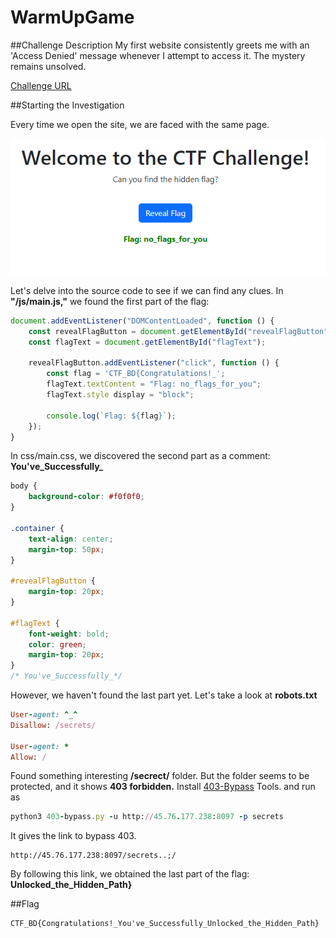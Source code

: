 # WarmUpGame

##Challenge Description
My first website consistently greets me with an 'Access Denied' message whenever I attempt to access it. The mystery remains unsolved.

[Challenge URL](http://45.76.177.238:8097/)

##Starting the Investigation

Every time we open the site, we are faced with the same page.

![Website](warmup.png)

Let's delve into the source code to see if we can find any clues. In **"/js/main.js,"** we found the first part of the flag:

```javascript
document.addEventListener("DOMContentLoaded", function () {
    const revealFlagButton = document.getElementById("revealFlagButton");
    const flagText = document.getElementById("flagText");

    revealFlagButton.addEventListener("click", function () {
        const flag = 'CTF_BD{Congratulations!_';
        flagText.textContent = "Flag: no_flags_for_you";
        flagText.style display = "block";

        console.log(`Flag: ${flag}`);
    });
}
```
In css/main.css, we discovered the second part as a comment: **You've_Successfully_**
```css
body {
    background-color: #f0f0f0;
}

.container {
    text-align: center;
    margin-top: 50px;
}

#revealFlagButton {
    margin-top: 20px;
}

#flagText {
    font-weight: bold;
    color: green;
    margin-top: 20px;
}
/* You've_Successfully_*/
```

However, we haven't found the last part yet. Let's take a look at **robots.txt**
```ruby
User-agent: ^_^
Disallow: /secrets/

User-agent: *
Allow: /
```
Found something interesting **/secrect/** folder.
But the folder seems to be protected, and it shows **403 forbidden.** Install [403-Bypass](https://github.com/channyein1337/403-bypass) Tools. and run as   
```ruby
python3 403-bypass.py -u http://45.76.177.238:8097 -p secrets
```
It gives the link to bypass 403. 
```
http://45.76.177.238:8097/secrets..;/
```
By following this link, we obtained the last part of the flag: **Unlocked_the_Hidden_Path}**

##Flag
```
CTF_BD{Congratulations!_You've_Successfully_Unlocked_the_Hidden_Path}
```